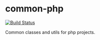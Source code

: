 common-php
==========

[![Build Status](https://img.shields.io/travis/gdbots/common-php.svg?style=flat)](https://travis-ci.org/gdbots/common-php)

Common classes and utils for php projects.
